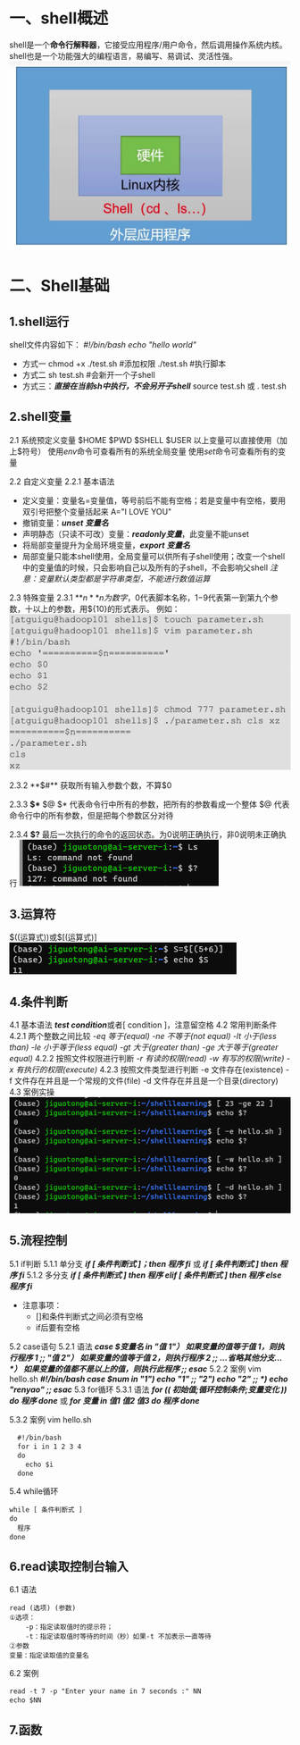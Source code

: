 # 一、shell概述

shell是一个**命令行解释器**，它接受应用程序/用户命令，然后调用操作系统内核。
shell也是一个功能强大的编程语言，易编写、易调试、灵活性强。
![1679218762801](image/Shell学习笔记/1679218762801.png)

# 二、Shell基础

## 1.shell运行

shell文件内容如下：
*#!/bin/bash*
*echo "hello world"*

- 方式一
  chmod +x ./test.sh      #添加权限
  ./test.sh               #执行脚本
- 方式二
  sh test.sh            #会新开一个子shell
- 方式三：***直接在当前sh中执行，不会另开子shell***
  source test.sh
  或
  . test.sh

## 2.shell变量

2.1 系统预定义变量
\$HOME  \$PWD   \$SHELL   \$USER   以上变量可以直接使用（加上$符号）
使用*env*命令可查看所有的系统全局变量
使用*set*命令可查看所有的变量

2.2 自定义变量
  2.2.1 基本语法

- 定义变量：变量名=变量值，等号前后不能有空格；若是变量中有空格，要用双引号把整个变量括起来 A="I LOVE YOU"
- 撤销变量：***unset 变量名***
- 声明静态（只读不可改）变量：***readonly变量***，此变量不能unset
- 将局部变量提升为全局环境变量，***export 变量名***
- 局部变量只能本shell使用，全局变量可以供所有子shell使用；改变一个shell中的变量值的时候，只会影响自己以及所有的子shell，不会影响父shell
  *注意：变量默认类型都是字符串类型，不能进行数值运算*

2.3 特殊变量
  2.3.1 **$n**
  n为数字，$0代表脚本名称，$1-$9代表第一到第九个参数，十以上的参数，用\${10}的形式表示。
  例如：
  ![1679368310432](image/Shell学习笔记/1679368310432.png)

  2.3.2 **$#**
  获取所有输入参数个数，不算$0

  2.3.3 **$\*** \$@
  $* 代表命令行中所有的参数，把所有的参数看成一个整体
  $@ 代表命令行中的所有参数，但是把每个参数区分对待

  2.3.4 **$?**
  最后一次执行的命令的返回状态。为0说明正确执行，非0说明未正确执行
  ![1679368843485](image/Shell学习笔记/1679368843485.png)

## 3.运算符

\$((运算式))或$\[(运算式)]
![1679369147566](image/Shell学习笔记/1679369147566.png)

## 4.条件判断

4.1 基本语法
***test condition***或者[ condition ]，注意留空格
4.2 常用判断条件
  4.2.1 两个整数之间比较
  *-eq 等于(equal)*
  *-ne 不等于(not equal)*
  *-lt 小于(less than)*
  *-le 小于等于(less equal)*
  *-gt 大于(greater than)*
  *-ge 大于等于(greater equal)*
  4.2.2 按照文件权限进行判断
  *-r 有读的权限(read)*
  *-w 有写的权限(write)*
  *-x 有执行的权限(execute)*
  4.2.3 按照文件类型进行判断
  -e 文件存在(existence)
  -f 文件存在并且是一个常规的文件(file)
  -d 文件存在并且是一个目录(directory)
4.3 案例实操
![1679370222829](image/Shell学习笔记/1679370222829.png)

## 5.流程控制

5.1 if判断
  5.1.1 单分支
  ***if [ 条件判断式 ]；then
      程序
  fi***
  或
  ***if [ 条件判断式 ]
  then
      程序
  fi***
  5.1.2 多分支
  ***if [ 条件判断式 ]
  then
      程序
  elif [ 条件判断式 ]
  then
      程序
  else
      程序
  fi***

- 注意事项：
  - []和条件判断式之间必须有空格
  - if后要有空格

5.2 case语句
  5.2.1 语法
  ***case $变量名 in
  "值 1"）
      如果变量的值等于值 1，则执行程序 1
  ;;
  "值 2"）
      如果变量的值等于值 2，则执行程序 2
  ;;
      …省略其他分支…
  \*）
      如果变量的值都不是以上的值，则执行此程序
  ;;
  esac***
  5.2.2 案例 vim hello.sh
  ***#!/bin/bash
  case $num in
  "1")
    echo "1"
  ;;
  "2")
    echo "2"
  ;;
  \*)
    echo "renyao"
  ;;
  esac***
5.3 for循环
  5.3.1 语法
  ***for (( 初始值;循环控制条件;变量变化 ))
  do
    程序
  done***
  或
  ***for 变量 in 值1 值2 值3
  do
    程序
  done***

  5.3.2 案例 vim hello.sh

```
  #!/bin/bash
  for i in 1 2 3 4
  do
    echo $i
  done
```

5.4 while循环
```
while [ 条件判断式 ]
do
  程序
done
```

## 6.read读取控制台输入
6.1 语法
```
read (选项) (参数)
①选项：
    -p：指定读取值时的提示符；
    -t：指定读取值时等待的时间（秒）如果-t 不加表示一直等待
②参数
变量：指定读取值的变量名
```
6.2 案例
```
read -t 7 -p "Enter your name in 7 seconds :" NN
echo $NN
```

## 7.函数

